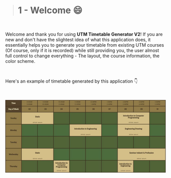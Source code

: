 > # 1 - Welcome 😄


<br>


Welcome and thank you for using __UTM Timetable Generator V2__! If you are new and don't have the slightest idea of what this application does, it essentially helps you to generate your timetable from existing UTM courses (Of course, only if it is recorded) while still providing you, the user almost full control to change everything - The layout, the course information, the color scheme.


<br>


Here's an example of timetable generated by this application 👇

<br>

![Example timetable](./img/tutorial1_example.JPG)